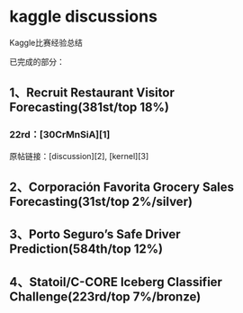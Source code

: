 ﻿# kaggle discussions
Kaggle比赛经验总结

已完成的部分：
## 1、Recruit Restaurant Visitor Forecasting(381st/top 18%)
### 22rd：[30CrMnSiA][1]
原帖链接：[discussion][2], [kernel][3]

## 2、Corporación Favorita Grocery Sales Forecasting(31st/top 2%/silver)


## 3、Porto Seguro’s Safe Driver Prediction(584th/top 12%)


## 4、Statoil/C-CORE Iceberg Classifier Challenge(223rd/top 7%/bronze)